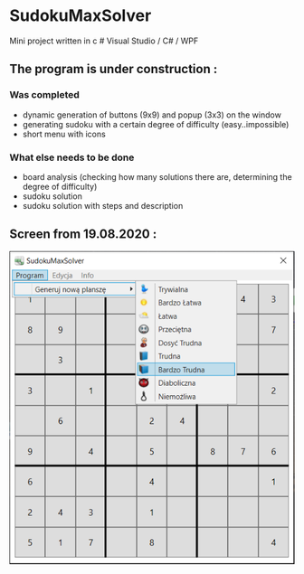 # SudokuMaxSolver
Mini project written in c # Visual Studio / C# / WPF

## The program is under construction :
### Was completed
* dynamic generation of buttons (9x9) and popup (3x3) on the window
* generating sudoku with a certain degree of difficulty (easy..impossible)
* short menu with icons
### What else needs to be done
* board analysis (checking how many solutions there are, determining the degree of difficulty)
* sudoku solution
* sudoku solution with steps and description

## Screen from 19.08.2020 :
![SudokuMaxSolver (Sudoku Solver) - Maksymilian Hebda](./projectScreenImage/SudokuMaxSolver1.png)